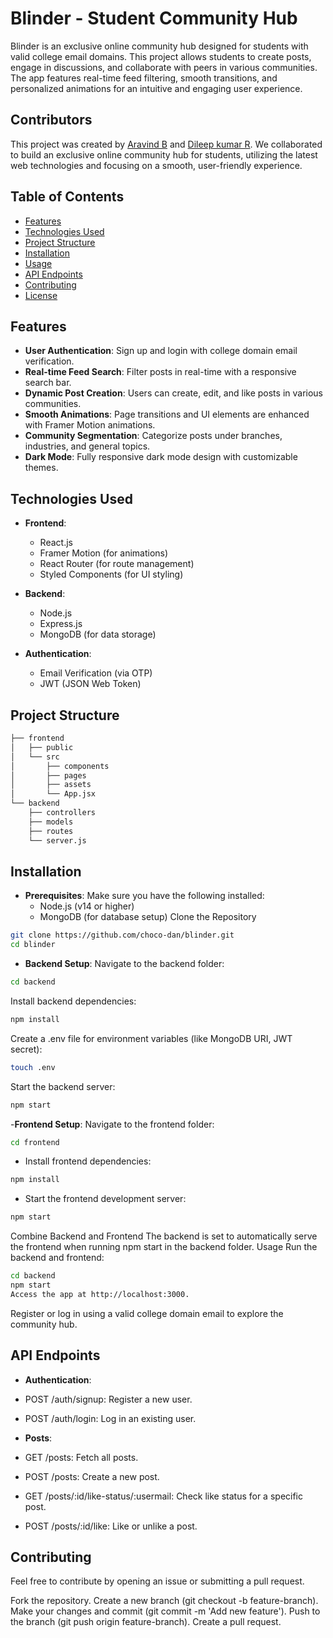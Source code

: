 # Blinder - Student Community Hub

Blinder is an exclusive online community hub designed for students with valid college email domains. This project allows students to create posts, engage in discussions, and collaborate with peers in various communities. The app features real-time feed filtering, smooth transitions, and personalized animations for an intuitive and engaging user experience.
## Contributors
  This project was created by [Aravind B](https://github.com/danixDe) and [Dileep kumar R](https://github.com/dileepkumarrambarki). 
  We collaborated to build an exclusive online community hub for students, utilizing the latest web technologies and focusing on a smooth, user-friendly experience.

## Table of Contents
- [Features](#features)
- [Technologies Used](#technologies-used)
- [Project Structure](#project-structure)
- [Installation](#installation)
- [Usage](#usage)
- [API Endpoints](#api-endpoints)
- [Contributing](#contributing)
- [License](#license)

## Features
- **User Authentication**: Sign up and login with college domain email verification.
- **Real-time Feed Search**: Filter posts in real-time with a responsive search bar.
- **Dynamic Post Creation**: Users can create, edit, and like posts in various communities.
- **Smooth Animations**: Page transitions and UI elements are enhanced with Framer Motion animations.
- **Community Segmentation**: Categorize posts under branches, industries, and general topics.
- **Dark Mode**: Fully responsive dark mode design with customizable themes.

## Technologies Used
- **Frontend**: 
  - React.js
  - Framer Motion (for animations)
  - React Router (for route management)
  - Styled Components (for UI styling)
  
- **Backend**:
  - Node.js
  - Express.js
  - MongoDB (for data storage)
  
- **Authentication**:
  - Email Verification (via OTP)
  - JWT (JSON Web Token)

## Project Structure

```bash
├── frontend
│   ├── public
│   └── src
│       ├── components
│       ├── pages
│       ├── assets
│       └── App.jsx
└── backend
    ├── controllers
    ├── models
    ├── routes
    └── server.js
```

## Installation
 - **Prerequisites**:
     Make sure you have the following installed:
      - Node.js (v14 or higher)
      - MongoDB (for database setup)
Clone the Repository
```bash
git clone https://github.com/choco-dan/blinder.git
cd blinder
```
- **Backend Setup**:
Navigate to the backend folder:
```bash
cd backend
```
Install backend dependencies:
```bash
npm install
```
Create a .env file for environment variables (like MongoDB URI, JWT secret):
```bash
touch .env
```
Start the backend server:
```bash
npm start
```
-**Frontend Setup**:
Navigate to the frontend folder:
```bash
cd frontend
```
- Install frontend dependencies:
```bash
npm install
```
- Start the frontend development server:
```bash
npm start
```
Combine Backend and Frontend
The backend is set to automatically serve the frontend when running npm start in the backend folder.
Usage
Run the backend and frontend:

```bash
cd backend
npm start
Access the app at http://localhost:3000.
```

Register or log in using a valid college domain email to explore the community hub.

## API Endpoints
- **Authentication**:
- POST /auth/signup: Register a new user.
- POST /auth/login: Log in an existing user.
  
- **Posts**:
- GET /posts: Fetch all posts.
- POST /posts: Create a new post.
- GET /posts/:id/like-status/:usermail: Check like status for a specific post.
- POST /posts/:id/like: Like or unlike a post.

## Contributing
Feel free to contribute by opening an issue or submitting a pull request.

Fork the repository.
Create a new branch (git checkout -b feature-branch).
Make your changes and commit (git commit -m 'Add new feature').
Push to the branch (git push origin feature-branch).
Create a pull request.
